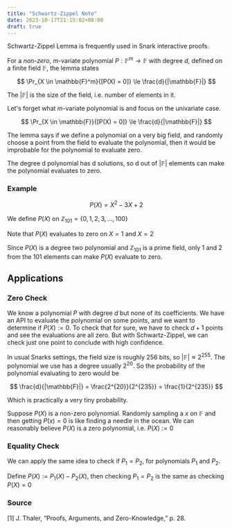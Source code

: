 ```yaml
---
title: "Schwartz-Zippel Note"
date: 2023-10-17T21:15:02+08:00
draft: true
---
```


Schwartz-Zippel Lemma is frequently used in Snark interactive proofs.

For a *non-zero*, $m$-variate polynomial $P: \mathbb{F}^m \to \mathbb{F}$ with degree $d$, defined on a finite field $\mathbb{F}$, the lemma states

$$
\Pr_{X \in \mathbb{F}^m}{[P(X) = 0]} \le \frac{d}{|\mathbb{F}|}
$$

The $|\mathbb{F}|$ is the size of the field, i.e. number of elements in it.

Let's forget what $m$-variate polynomial is and focus on the univariate case.

$$
\Pr_{X \in \mathbb{F}}{[P(X) = 0]} \le \frac{d}{|\mathbb{F}|}
$$

The lemma says if we define a polynomial on a very big field, and randomly choose a point from the field to evaluate the polynomial, then it would be improbable for the polynomial to evaluate zero.

The degree d polynomial has d solutions, so d out of $|\mathbb{F}|$ elements can make the polynomial evaluates to zero.

### Example

$$
P(X) = X^2 - 3X + 2
$$

We define $P(X)$ on $\mathbb{Z}_{101} = \lbrace 0, 1, 2, 3, \dots, 100 \rbrace$

Note that $P(X)$ evaluates to zero on $X=1$ and $X=2$

Since $P(X)$ is a degree two polynomial and $\mathbb{Z}_{101}$ is a prime field, only 1 and 2 from the 101 elements can make $P(X)$ evaluate to zero.

## Applications

### Zero Check

We know a polynomial $P$ with degree $d$ but none of its coefficients. We have an API to evaluate the polynomial on some points, and we want to determine if $P(X) := 0$. To check that for sure, we have to check $d+1$ points and see the evaluations are all zero. But with Schwartz-Zippel, we can check just one point to conclude with high confidence.

In usual Snarks settings, the field size is roughly 256 bits, so $|\mathbb{F}| \approx 2^{255}$. The polynomial we use has a degree usually $2^{20}$. So the probability of the polynomial evaluating to zero would be

$$
\frac{d}{|\mathbb{F}|} = \frac{2^{20}}{2^{235}} = \frac{1}{2^{235}}
$$

Which is practically a very tiny probability.

Suppose $P(X)$ is a non-zero polynomial. Randomly sampling a $x$ on $\mathbb{F}$ and then getting $P(x) = 0$ is like finding a needle in the ocean. We can reasonably believe $P(X)$ is a zero polynomial, i.e. $P(X) := 0$

### Equality Check

We can apply the same idea to check if $P_1 = P_2$, for polynomials $P_1$ and $P_2$.

Define $P(X) := P_1(X) - P_2(X)$, then checking $P_1 = P_2$ is the same as checking $P(X) = 0$

### Source

[1] J. Thaler, “Proofs, Arguments, and Zero-Knowledge,” p. 28.
